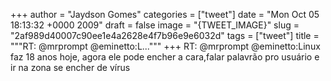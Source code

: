 
+++
author = "Jaydson Gomes"
categories = ["tweet"]
date = "Mon Oct 05 18:13:32 +0000 2009"
draft = false
image = "{TWEET_IMAGE}"
slug = "2af989d40007c90ee1e4a2628e4f7b96e9e6032d"
tags = ["tweet"]
title = """RT: @mrprompt @eminetto:L..."""
+++
RT: @mrprompt @eminetto:Linux faz 18 anos hoje, agora ele pode encher a cara,falar palavrão pro usuário e ir na zona se encher de vírus
